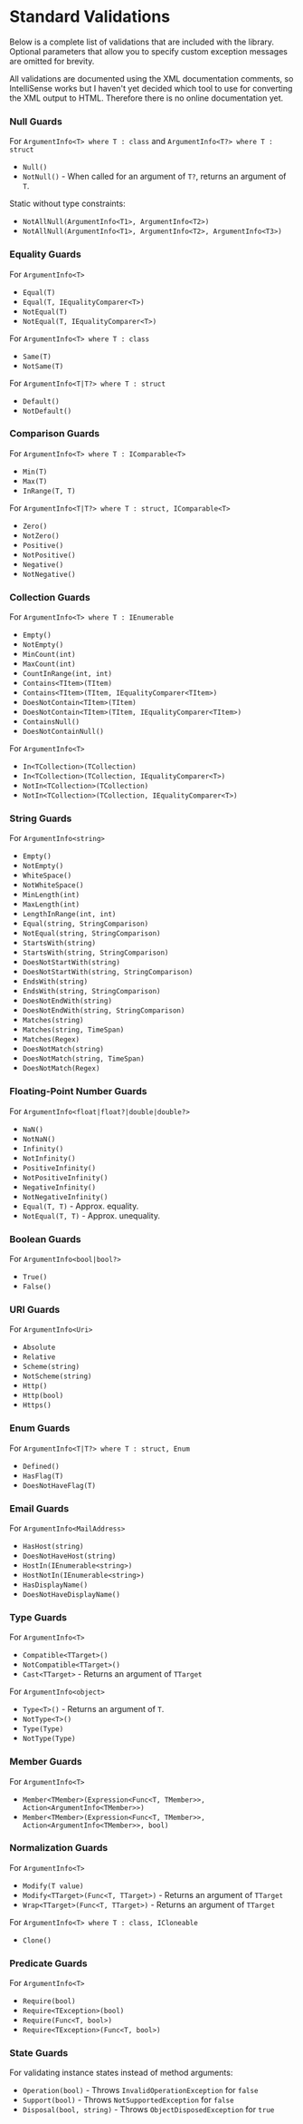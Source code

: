 # Standard Validations

Below is a complete list of validations that are included with the library. Optional parameters that
allow you to specify custom exception messages are omitted for brevity.

All validations are documented using the XML documentation comments, so IntelliSense works but I haven't
yet decided which tool to use for converting the XML output to HTML. Therefore there is no online
documentation yet.

### Null Guards

For `ArgumentInfo<T> where T : class` and `ArgumentInfo<T?> where T : struct`
* `Null()`
* `NotNull()` - When called for an argument of `T?`, returns an argument of `T`.

Static without type constraints:
* `NotAllNull(ArgumentInfo<T1>, ArgumentInfo<T2>)`
* `NotAllNull(ArgumentInfo<T1>, ArgumentInfo<T2>, ArgumentInfo<T3>)`

### Equality Guards

For `ArgumentInfo<T>`
* `Equal(T)`
* `Equal(T, IEqualityComparer<T>)`
* `NotEqual(T)`
* `NotEqual(T, IEqualityComparer<T>)`

For `ArgumentInfo<T> where T : class`
* `Same(T)`
* `NotSame(T)`

For `ArgumentInfo<T|T?> where T : struct`
* `Default()`
* `NotDefault()`

### Comparison Guards

For `ArgumentInfo<T> where T : IComparable<T>`
* `Min(T)`
* `Max(T)`
* `InRange(T, T)`

For `ArgumentInfo<T|T?> where T : struct, IComparable<T>`
* `Zero()`
* `NotZero()`
* `Positive()`
* `NotPositive()`
* `Negative()`
* `NotNegative()`

### Collection Guards

For `ArgumentInfo<T> where T : IEnumerable`
* `Empty()`
* `NotEmpty()`
* `MinCount(int)`
* `MaxCount(int)`
* `CountInRange(int, int)`
* `Contains<TItem>(TItem)`
* `Contains<TItem>(TItem, IEqualityComparer<TItem>)`
* `DoesNotContain<TItem>(TItem)`
* `DoesNotContain<TItem>(TItem, IEqualityComparer<TItem>)`
* `ContainsNull()`
* `DoesNotContainNull()`

For `ArgumentInfo<T>`
* `In<TCollection>(TCollection)`
* `In<TCollection>(TCollection, IEqualityComparer<T>)`
* `NotIn<TCollection>(TCollection)`
* `NotIn<TCollection>(TCollection, IEqualityComparer<T>)`

### String Guards

For `ArgumentInfo<string>`
* `Empty()`
* `NotEmpty()`
* `WhiteSpace()`
* `NotWhiteSpace()`
* `MinLength(int)`
* `MaxLength(int)`
* `LengthInRange(int, int)`
* `Equal(string, StringComparison)`
* `NotEqual(string, StringComparison)`
* `StartsWith(string)`
* `StartsWith(string, StringComparison)`
* `DoesNotStartWith(string)`
* `DoesNotStartWith(string, StringComparison)`
* `EndsWith(string)`
* `EndsWith(string, StringComparison)`
* `DoesNotEndWith(string)`
* `DoesNotEndWith(string, StringComparison)`
* `Matches(string)`
* `Matches(string, TimeSpan)`
* `Matches(Regex)`
* `DoesNotMatch(string)`
* `DoesNotMatch(string, TimeSpan)`
* `DoesNotMatch(Regex)`

### Floating-Point Number Guards

For `ArgumentInfo<float|float?|double|double?>`
* `NaN()`
* `NotNaN()`
* `Infinity()`
* `NotInfinity()`
* `PositiveInfinity()`
* `NotPositiveInfinity()`
* `NegativeInfinity()`
* `NotNegativeInfinity()`
* `Equal(T, T)` - Approx. equality.
* `NotEqual(T, T)` - Approx. unequality.

### Boolean Guards

For `ArgumentInfo<bool|bool?>`
* `True()`
* `False()`

### URI Guards

For `ArgumentInfo<Uri>`
* `Absolute`
* `Relative`
* `Scheme(string)`
* `NotScheme(string)`
* `Http()`
* `Http(bool)`
* `Https()`

### Enum Guards
For `ArgumentInfo<T|T?> where T : struct, Enum`
* `Defined()`
* `HasFlag(T)`
* `DoesNotHaveFlag(T)`

### Email Guards
For `ArgumentInfo<MailAddress>`
* `HasHost(string)`
* `DoesNotHaveHost(string)`
* `HostIn(IEnumerable<string>)`
* `HostNotIn(IEnumerable<string>)`
* `HasDisplayName()`
* `DoesNotHaveDisplayName()`

### Type Guards

For `ArgumentInfo<T>`
* `Compatible<TTarget>()`
* `NotCompatible<TTarget>()`
* `Cast<TTarget>` - Returns an argument of `TTarget`

For `ArgumentInfo<object>`
* `Type<T>()` - Returns an argument of `T`.
* `NotType<T>()`
* `Type(Type)`
* `NotType(Type)`

### Member Guards
For `ArgumentInfo<T>`
* `Member<TMember>(Expression<Func<T, TMember>>, Action<ArgumentInfo<TMember>>)`
* `Member<TMember>(Expression<Func<T, TMember>>, Action<ArgumentInfo<TMember>>, bool)`

### Normalization Guards

For `ArgumentInfo<T>`
* `Modify(T value)`
* `Modify<TTarget>(Func<T, TTarget>)` - Returns an argument of `TTarget`
* `Wrap<TTarget>(Func<T, TTarget>)` - Returns an argument of `TTarget`

For `ArgumentInfo<T> where T : class, ICloneable`
* `Clone()`

### Predicate Guards

For `ArgumentInfo<T>`
* `Require(bool)`
* `Require<TException>(bool)`
* `Require(Func<T, bool>)`
* `Require<TException>(Func<T, bool>)`

### State Guards

For validating instance states instead of method arguments:
* `Operation(bool)` - Throws `InvalidOperationException` for `false`
* `Support(bool)` - Throws `NotSupportedException` for `false`
* `Disposal(bool, string)` - Throws `ObjectDisposedException` for `true`
